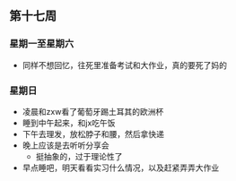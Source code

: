 ## 第十七周

### 星期一至星期六

- 同样不想回忆，往死里准备考试和大作业，真的要死了妈的

### 星期日

- 凌晨和zxw看了葡萄牙踢土耳其的欧洲杯
- 睡到中午起来，和jx吃午饭
- 下午去理发，放松脖子和腰，然后拿快递
- 晚上应该是去听听分享会
  - 挺抽象的，过于理论性了
- 早点睡吧，明天看看实习什么情况，以及赶紧弄弄大作业